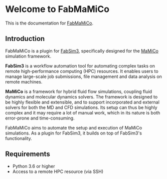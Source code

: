 # Welcome to FabMaMiCo

This is the documentation for [FabMaMiCo](https://www.github.com/HSU-HPC/FabMaMiCo).

## Introduction

FabMaMiCo is a plugin for [FabSim3](https://www.github.com/djgroen/FabSim3), specifically designed for the [MaMiCo](https://www.github.com/HSU-HPC/MaMiCo) simulation framework.

**FabSim3** is a workflow automation tool for automating complex tasks on remote high-performance computing (HPC) resources.
It enables users to manage large-scale job submissions, file management and data analysis on remote machines.

**MaMiCo** is a framework for hybrid fluid flow simulations, coupling fluid dynamics and molecular dynamics solvers.
The framework is designed to be highly flexible and extensible, and to support incorporated and external solvers for both the MD and CFD simulations.
Its setup can thus be highly complex and it may require a lot of manual work, which in its nature is both error-prone and time-consuming.

FabMaMiCo aims to automate the setup and execution of MaMiCo simulations.
As a plugin for FabSim3, it builds on top of FabSim3's functionality.

## Requirements

- Python 3.6 or higher
- Access to a remote HPC resource (via SSH)
